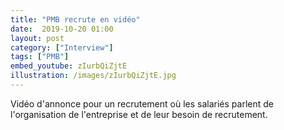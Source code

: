 ```yaml
---
title: "PMB recrute en vidéo"
date:  2019-10-20 01:00
layout: post
category: ["Interview"]
tags: ["PMB"]
embed_youtube: zIurbQiZjtE
illustration: /images/zIurbQiZjtE.jpg
---
```


Vidéo d'annonce pour un recrutement où les salariés parlent de l'organisation de l'entreprise et de leur besoin de recrutement.
